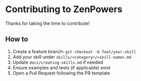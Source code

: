 # Contributing to ZenPowers

Thanks for taking the time to contribute!

## How to
1. Create a feature branch: `git checkout -b feat/your-skill`
2. Add your skill under `skills/<category>/<skill-name>.md`
3. Update `docs/creating-skills.md` if needed
4. Ensure examples and tests (if applicable) exist
5. Open a Pull Request following the PR template
